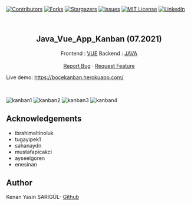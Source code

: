 [![Contributors][contributors-shield]][contributors-url]
[![Forks][forks-shield]][forks-url]
[![Stargazers][stars-shield]][stars-url]
[![Issues][issues-shield]][issues-url]
[![MIT License][license-shield]][license-url]
[![LinkedIn][linkedin-shield]][linkedin-url]

<br>

<p align="center">
  <h2 align="center">Java_Vue_App_Kanban (07.2021)</h2>
  <p align="center">
    Frontend : <a href="https://github.com/kenanyasinsarigul/Java_Vue_App_Kanban/tree/master/frontend">VUE</a>
    Backend : <a href="https://github.com/kenanyasinsarigul/Java_Vue_App_Kanban/tree/master/backend">JAVA</a>
    <br />
    <br />
    <a href="https://github.com/kenanyasinsarigul/Java_Vue_App_Kanban/issues">Report Bug</a>
    ·
    <a href="https://github.com/kenanyasinsarigul/Java_Vue_App_Kanban/issues">Request Feature</a>
  </p>
</p>

Live demo: https://bocekanban.herokuapp.com/

<br>

![kanban1](https://user-images.githubusercontent.com/87069084/138701355-624ccbba-4299-44f4-904e-ac4d5fbdbf54.PNG)
![kanban2](https://user-images.githubusercontent.com/87069084/138701393-ee6831b7-5ed5-4e8c-b9d7-816b4f70cd40.PNG)
![kanban3](https://user-images.githubusercontent.com/87069084/138701398-6ecb40a0-e171-4eff-a484-bbbc0af0a446.PNG)
![kanban4](https://user-images.githubusercontent.com/87069084/138701404-0d4e56a5-edd1-4e89-b2ec-64bbb6bd54fe.PNG)

## Acknowledgements

- ibrahimaltinoluk
- tugayipek1
- sahanaydn
- mustafapicakci
- ayseelgoren
- enesinan

## Author
Kenan Yasin SARIGÜL- <a href="https://github.com/kenanyasinsarigul/">Github</a>

[contributors-shield]: https://img.shields.io/github/contributors/kenanyasinsarigul/Java_Vue_App_Kanban.svg?style=for-the-badge
[contributors-url]: https://github.com/kenanyasinsarigul/Java_Vue_App_Kanban/graphs/contributors
[forks-shield]: https://img.shields.io/github/forks/kenanyasinsarigul/Java_Vue_App_Kanban.svg?style=for-the-badge
[forks-url]: https://github.com/kenanyasinsarigul/Java_Vue_App_Kanban/network/members
[stars-shield]: https://img.shields.io/github/stars/kenanyasinsarigul/Java_Vue_App_Kanban.svg?style=for-the-badge
[stars-url]: https://github.com/kenanyasinsarigul/Java_Vue_App_Kanban/stargazers
[issues-shield]: https://img.shields.io/github/issues/kenanyasinsarigul/Java_Vue_App_Kanban.svg?style=for-the-badge
[issues-url]: https://github.com/kenanyasinsarigul/Java_Vue_App_Kanban/issues
[license-shield]: https://img.shields.io/github/license/kenanyasinsarigul/Java_Vue_App_Kanban.svg?style=for-the-badge
[license-url]: https://github.com/kenanyasinsarigul/Java_Vue_App_Kanban/blob/master/LICENSE.txt
[linkedin-shield]: https://img.shields.io/badge/-LinkedIn-black.svg?style=for-the-badge&logo=linkedin&colorB=555
[linkedin-url]: https://www.linkedin.com/in/kenan-yasin-sar%C4%B1g%C3%BCl-155379188/

